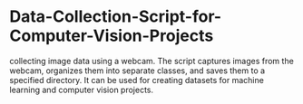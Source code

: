# Data-Collection-Script-for-Computer-Vision-Projects
collecting image data using a webcam. The script captures images from the webcam, organizes them into separate classes, and saves them to a specified directory. It can be used for creating datasets for machine learning and computer vision projects.
